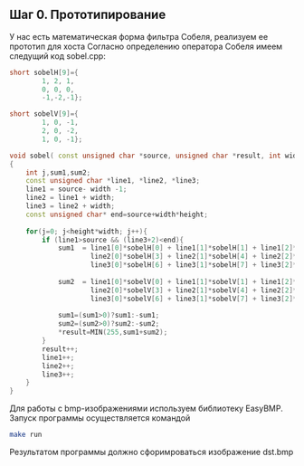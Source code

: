 ## Шаг 0. Прототипирование 

У нас есть математическая форма фильтра Собеля, реализуем ее прототип для хоста 
Согласно определению оператора Собеля имеем следущий код sobel.cpp: 
```cpp
short sobelH[9]={
		1, 2, 1,
		0, 0, 0,
		-1,-2,-1};

short sobelV[9]={
		1, 0, -1,
		2, 0, -2,
		1, 0, -1};

void sobel( const unsigned char *source, unsigned char *result, int width, int height)
{
	int j,sum1,sum2;
	const unsigned char *line1, *line2, *line3;
	line1 = source- width -1;
	line2 = line1 + width;
	line3 = line2 + width;
	const unsigned char* end=source+width*height;
	
	for(j=0; j<height*width; j++){
		if (line1>source && (line3+2)<end){
			sum1  = line1[0]*sobelH[0] + line1[1]*sobelH[1] + line1[2]*sobelH[2] +
					line2[0]*sobelH[3] + line2[1]*sobelH[4] + line2[2]*sobelH[5] + 
					line3[0]*sobelH[6] + line3[1]*sobelH[7] + line3[2]*sobelH[8] ;
			
			sum2  = line1[0]*sobelV[0] + line1[1]*sobelV[1] + line1[2]*sobelV[2] +
					line2[0]*sobelV[3] + line2[1]*sobelV[4] + line2[2]*sobelV[5] + 
					line3[0]*sobelV[6] + line3[1]*sobelV[7] + line3[2]*sobelV[8] ;
			
			sum1=(sum1>0)?sum1:-sum1;
			sum2=(sum2>0)?sum2:-sum2;
			*result=MIN(255,sum1+sum2);
		}
		result++;
		line1++;
        line2++;
        line3++;
	}
}
```

Для работы с bmp-изображениями используем библиотеку EasyBMP.
Запуск программы осуществляется командой 
```sh 
make run 
```
Результатом программы должно сфоримроваться изображение dst.bmp
